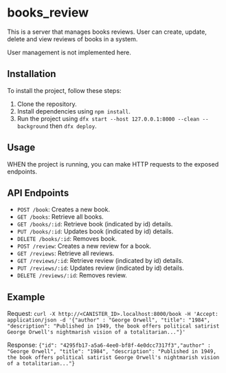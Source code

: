# books_review

This is a server that manages books reviews. User can create, update, delete and view reviews of books in a system.

User management is not implemented here.

## Installation

To install the project, follow these steps:

1. Clone the repository.
2. Install dependencies using `npm install`.
3. Run the project using `dfx start --host 127.0.0.1:8000 --clean --background` then `dfx deploy`.

## Usage

WHEN the project is running, you can make HTTP requests to the exposed endpoints.

## API Endpoints

- `POST /book`: Creates a new book.
- `GET /books`: Retrieve all books.
- `GET /books/:id`: Retrieve book (indicated by id) details.
- `PUT /books/:id`: Updates book (indicated by id) details.
- `DELETE /books/:id`: Removes book.
- `POST /review`: Creates a new review for a book.
- `GET /reviews`: Retrieve all reviews.
- `GET /reviews/:id`: Retrieve review (indicated by id) details.
- `PUT /reviews/:id`: Updates review (indicated by id) details.
- `DELETE /reviews/:id`: Removes review.

## Example

Request:
    `curl -X http://<CANISTER_ID>.localhost:8000/book -H 'Accept: application/json -d '{"author" : "George Orwell", "title": "1984", "description": "Published in 1949, the book offers political satirist George Orwell's nightmarish vision of a totalitarian..."}'`

Response:
    `{"id": "4295fb17-a5a6-4ee0-bf8f-4e0dcc7317f3","author" : "George Orwell", "title": "1984", "description": "Published in 1949, the book offers political satirist George Orwell's nightmarish vision of a totalitarian..."}`
